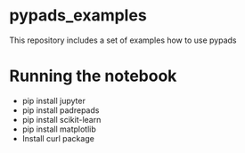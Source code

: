 # pypads_examples
This repository includes a set of examples how to use pypads

# Running the notebook
- pip install jupyter
- pip install padrepads
- pip install scikit-learn
- pip install matplotlib
- Install curl package
